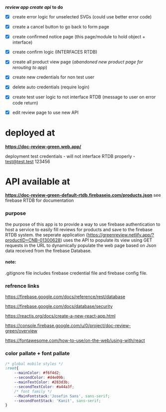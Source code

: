 ***review app create api***
**to do**
- [x] create error logic for unselected SVGs (could use better error code)
- [x] create a cancel button to go back to form page
- [x] create confirmed notice page (this page/module to hold object + interface)
- [x] create confirm logic (INTERFACES RTDB)
- [x] create all product view page (_abandoned new product page for rerouting to app_)
- [x]  create new credentials for non test user
- [x] delete auto credentials (require login)
- [x]  create test user logic to not interface RTDB (message to user on error code return)

- [x] edit review page to use new API


# deployed at
**https://doc-review-green.web.app/**

deployment test credentials - will not interface RTDB properly -
test@test.test
123456

# API available at 
**https://doc-review-green-default-rtdb.firebaseio.com/products.json**
see firebase RTDB for documentation 



### purpose
the purpose of this app is to provide a way to use firebase authentication to host a service to easily fill reviews for products and save to the firebase RTDB system. 
the seperate application (https://greenreview.netlify.app/?productID=CNB-01300628) uses the API to populate its view using GET requests in the URL to dynamically populate the web page based on Json data received from the firebase Database.

#### note:
.gitignore file includes firebase credential file and firebase config file. 






### refrence links

https://firebase.google.com/docs/reference/rest/database

https://firebase.google.com/docs/database/security

https://reactjs.org/docs/create-a-new-react-app.html

https://console.firebase.google.com/u/0/project/doc-review-green/overview

https://fontawesome.com/how-to-use/on-the-web/using-with/react


### color pallate + font pallate

``` css
/* global mobile styles */
:root{
    --mainColor: #f6f4d2;
    --secondColor: #d4e09b;
    --mainTextColor: #283d3b;
    --secondTextColor: #a44a3f;
    /* font family */
    --MainFontstack:'Josefin Sans', sans-serif; 
    --secondFontStack: 'Kanit', sans-serif;
}
```
